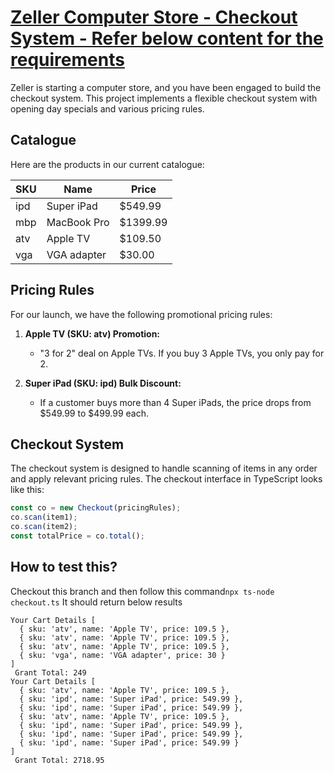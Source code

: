
# [Zeller Computer Store - Checkout System - Refer below content for the requirements ](https://github.com/zhaoyi0113/zeller-backend-ts-coding-challenge)

Zeller is starting a computer store, and you have been engaged to build the checkout system. This project implements a flexible checkout system with opening day specials and various pricing rules.

## Catalogue

Here are the products in our current catalogue:

| SKU  | Name            | Price    |
|------|-----------------|----------|
| ipd  | Super iPad       | $549.99  |
| mbp  | MacBook Pro      | $1399.99 |
| atv  | Apple TV         | $109.50  |
| vga  | VGA adapter      | $30.00   |

## Pricing Rules

For our launch, we have the following promotional pricing rules:

1. **Apple TV (SKU: atv) Promotion:**
   - "3 for 2" deal on Apple TVs. If you buy 3 Apple TVs, you only pay for 2.

2. **Super iPad (SKU: ipd) Bulk Discount:**
   - If a customer buys more than 4 Super iPads, the price drops from $549.99 to $499.99 each.

## Checkout System

The checkout system is designed to handle scanning of items in any order and apply relevant pricing rules. The checkout interface in TypeScript looks like this:

```typescript
const co = new Checkout(pricingRules);
co.scan(item1);
co.scan(item2);
const totalPrice = co.total();
```

## How to test this?
Checkout this branch and then follow this command``` npx ts-node checkout.ts ```
It should return below results
```
Your Cart Details [
  { sku: 'atv', name: 'Apple TV', price: 109.5 },
  { sku: 'atv', name: 'Apple TV', price: 109.5 },
  { sku: 'atv', name: 'Apple TV', price: 109.5 },
  { sku: 'vga', name: 'VGA adapter', price: 30 }
] 
 Grant Total: 249
Your Cart Details [
  { sku: 'atv', name: 'Apple TV', price: 109.5 },
  { sku: 'ipd', name: 'Super iPad', price: 549.99 },
  { sku: 'ipd', name: 'Super iPad', price: 549.99 },
  { sku: 'atv', name: 'Apple TV', price: 109.5 },
  { sku: 'ipd', name: 'Super iPad', price: 549.99 },
  { sku: 'ipd', name: 'Super iPad', price: 549.99 },
  { sku: 'ipd', name: 'Super iPad', price: 549.99 }
] 
 Grant Total: 2718.95
```



